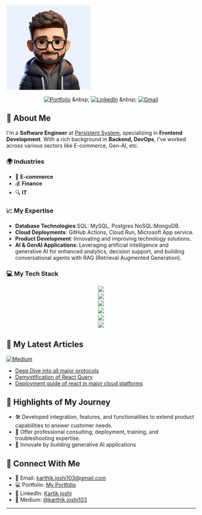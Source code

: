
  [![Header](profilepic.jfif)](https://github.com/kdj309)


<div align="center">

[![Portfolio](https://skillicons.dev/icons?i=rocket)]([https://www.morgansenechal.com/](https://vercel.com/kdj309s-projects/newportfolio-13gy/7WaXf9GSwTw2U4zCtAu7z9JiFzRD)) &nbsp;
[![LinkedIn](https://skillicons.dev/icons?i=linkedin)]([https://www.linkedin.com/in/kartik-joshi-5885701a2/](https://www.linkedin.com/in/kartik-joshi-5885701a2/)) &nbsp;
[![Gmail](https://skillicons.dev/icons?i=gmail)](mailto:karthik.joshi103@gmail.com?subject=Hello%20Kartik,%20From%20Github)

</div>

## 🚀 About Me
I'm a **Software Engineer** at [Persistent System](https://www.persistent.com/), specializing in **Frontend Development**. With a rich background in **Backend, DevOps**, I've worked across various sectors like E-commerce, Gen-AI, etc.

### 🌍 Industries
- 📡 **E-commerce**
- 💰 **Finance**
- 🔍 **IT**

### 📈 My Expertise
- **Database Technologies**:SQL: MySQL, Postgres NoSQL:MongoDB.
- **Cloud Deployments**: GitHub Actions, Cloud Run, Microsoft App service.
- **Product Development**: Innovating and improving technology solutions.
- **AI & GenAI Applications**: Leveraging artificial intelligence and generative AI for enhanced analytics, decision support, and building conversational agents with RAG (Retrieval Augmented Generation).

### 💻 My Tech Stack
<p align="center">
  <a href="#">
    <img src="https://skillicons.dev/icons?i=gcp,azure&theme=dark" /> <br>
    <img src="https://skillicons.dev/icons?i=docker,linux&theme=dark" /> <br>
    <img src="https://skillicons.dev/icons?i=java,js,nodejs,react,typescript,py,flask&theme=dark" />
    <br>
    <img src="https://skillicons.dev/icons?i=git,github,githubactions&theme=dark" />
    <br>
    <img src="https://skillicons.dev/icons?i=vscode,figma&theme=dark" />
    <br>
    <img src="https://skillicons.dev/icons?i=ai&theme=dark" />
  </a>
</p>

## 📖 My Latest Articles
<p align="left">
    <a target="_blank"href="https://medium.com/@karthik.joshi103"><img alt="Medium" src="https://img.shields.io/badge/Medium-12100E?style=for-the-badge&logo=medium&logoColor=white" /></a>&nbsp;&nbsp;
</p>

- [Deep Dive into all major protocols](https://medium.com/@karthik.joshi103/protocols-demystification-44c6e493ab9e)
- [Demystification of React Query](https://medium.com/@karthik.joshi103/mastering-data-fetching-with-react-query-f5e43217a6f1)
- [Deployment guide of react in major cloud platforms](https://medium.com/stackademic/simplifying-react-application-deployment-across-major-cloud-platforms-9445245773cf)

## 🌟 Highlights of My Journey
- 🛠️ Developed integration, features, and functionalities to extend product capabilities to answer customer needs.
- 🚀 Offer professional consulting, deployment, training, and troubleshooting expertise.
- 🧠 Innovate by building generative AI applications 

## 🤝 Connect With Me
- 📧 Email: [karthik.joshi103@gmail.com](mailto:karthik.joshi103@gmail.com)
- 💻 Portfolio: [My Portfolio](https://vercel.com/kdj309s-projects/newportfolio-13gy/7WaXf9GSwTw2U4zCtAu7z9JiFzRD)
- 💼 LinkedIn: [Kartik joshi](https://www.linkedin.com/in/kartik-joshi-5885701a2/)
- 📕 Medium: [@karthik.joshi103](https://medium.com/@karthik.joshi103)


---
